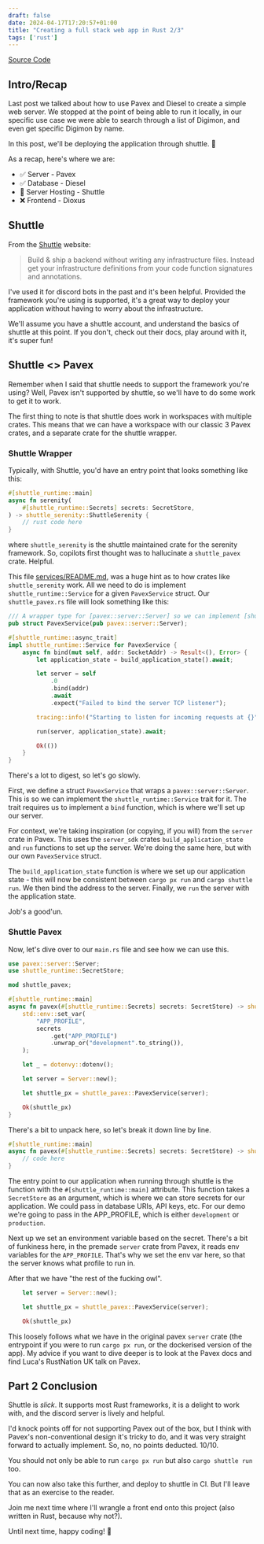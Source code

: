 ```yaml
---
draft: false
date: 2024-04-17T17:20:57+01:00
title: "Creating a full stack web app in Rust 2/3"
tags: ['rust']
---
```


[Source Code](https://github.com/alexanderjophus/cyber-sleuth)

## Intro/Recap

Last post we talked about how to use Pavex and Diesel to create a simple web server.
We stopped at the point of being able to run it locally, in our specific use case we were able to search through a list of Digimon, and even get specific Digimon by name.

In this post, we'll be deploying the application through shuttle. 🚀

As a recap, here's where we are:
- ✅ Server - Pavex
- ✅ Database - Diesel
- 🚧 Server Hosting - Shuttle
- ❌ Frontend - Dioxus

## Shuttle

From the [Shuttle](https://shuttle.rs/) website:
> Build & ship a backend without writing any infrastructure files. Instead get your infrastructure definitions from your code function signatures and annotations.

I've used it for discord bots in the past and it's been helpful.
Provided the framework you're using is supported, it's a great way to deploy your application without having to worry about the infrastructure.

We'll assume you have a shuttle account, and understand the basics of shuttle at this point.
If you don't, check out their docs, play around with it, it's super fun!

## Shuttle <> Pavex

Remember when I said that shuttle needs to support the framework you're using?
Well, Pavex isn't supported by shuttle, so we'll have to do some work to get it to work.

The first thing to note is that shuttle does work in workspaces with multiple crates.
This means that we can have a workspace with our classic 3 Pavex crates, and a separate crate for the shuttle wrapper.

### Shuttle Wrapper

Typically, with Shuttle, you'd have an entry point that looks something like this:

```rust
#[shuttle_runtime::main]
async fn serenity(
    #[shuttle_runtime::Secrets] secrets: SecretStore,
) -> shuttle_serenity::ShuttleSerenity {
    // rust code here
}
```

where `shuttle_serenity` is the shuttle maintained crate for the serenity framework.
So, copilots first thought was to hallucinate a `shuttle_pavex` crate. Helpful.

This file [services/README.md](https://github.com/shuttle-hq/shuttle/blob/3e63caa290c4e1e9fc745fb073ed9c5b39f098a3/services/README.md), was a huge hint as to how crates like `shuttle_serenity` work.
All we need to do is implement `shuttle_runtime::Service` for a given `PavexService` struct.
Our `shuttle_pavex.rs` file will look something like this:

```rust
/// A wrapper type for [pavex::server::Server] so we can implement [shuttle_runtime::Service] for it.
pub struct PavexService(pub pavex::server::Server);

#[shuttle_runtime::async_trait]
impl shuttle_runtime::Service for PavexService {
    async fn bind(mut self, addr: SocketAddr) -> Result<(), Error> {
        let application_state = build_application_state().await;

        let server = self
            .0
            .bind(addr)
            .await
            .expect("Failed to bind the server TCP listener");

        tracing::info!("Starting to listen for incoming requests at {}", addr);

        run(server, application_state).await;

        Ok(())
    }
}
```

There's a lot to digest, so let's go slowly.

First, we define a struct `PavexService` that wraps a `pavex::server::Server`.
This is so we can implement the `shuttle_runtime::Service` trait for it.
The trait requires us to implement a `bind` function, which is where we'll set up our server.

For context, we're taking inspiration (or copying, if you will) from the `server` crate in Pavex.
This uses the `server_sdk` crates `build_application_state` and `run` functions to set up the server.
We're doing the same here, but with our own `PavexService` struct.

The `build_application_state` function is where we set up our application state - this will now be consistent between `cargo px run` and `cargo shuttle run`.
We then bind the address to the server.
Finally, we `run` the server with the application state.

Job's a good'un.

### Shuttle Pavex

Now, let's dive over to our `main.rs` file and see how we can use this.

```rust
use pavex::server::Server;
use shuttle_runtime::SecretStore;

mod shuttle_pavex;

#[shuttle_runtime::main]
async fn pavex(#[shuttle_runtime::Secrets] secrets: SecretStore) -> shuttle_pavex::ShuttlePavex {
    std::env::set_var(
        "APP_PROFILE",
        secrets
            .get("APP_PROFILE")
            .unwrap_or("development".to_string()),
    );

    let _ = dotenvy::dotenv();

    let server = Server::new();

    let shuttle_px = shuttle_pavex::PavexService(server);

    Ok(shuttle_px)
}
```

There's a bit to unpack here, so let's break it down line by line.

```rust
#[shuttle_runtime::main]
async fn pavex(#[shuttle_runtime::Secrets] secrets: SecretStore) -> shuttle_pavex::ShuttlePavex {
    // code here
}
```

The entry point to our application when running through shuttle is the function with the `#[shuttle_runtime::main]` attribute.
This function takes a `SecretStore` as an argument, which is where we can store secrets for our application.
We could pass in database URIs, API keys, etc. For our demo we're going to pass in the APP_PROFILE, which is either `development` or `production`.

Next up we set an environment variable based on the secret.
There's a bit of funkiness here, in the premade `server` crate from Pavex, it reads env variables for the `APP_PROFILE`.
That's why we set the env var here, so that the server knows what profile to run in.

After that we have "the rest of the fucking owl".

```rust
    let server = Server::new();

    let shuttle_px = shuttle_pavex::PavexService(server);

    Ok(shuttle_px)
```

This loosely follows what we have in the original pavex `server` crate (the entrypoint if you were to run `cargo px run`, or the dockerised version of the app).
My advice if you want to dive deeper is to look at the Pavex docs and find Luca's RustNation UK talk on Pavex.

## Part 2 Conclusion

Shuttle is _slick_.
It supports most Rust frameworks, it is a delight to work with, and the discord server is lively and helpful.

I'd knock points off for not supporting Pavex out of the box, but I think with Pavex's non-conventional design it's tricky to do, and it was very straight forward to actually implement.
So, no, no points deducted. 10/10.

You should not only be able to run `cargo px run` but also `cargo shuttle run` too.

You can now also take this further, and deploy to shuttle in CI.
But I'll leave that as an exercise to the reader.

Join me next time where I'll wrangle a front end onto this project (also written in Rust, because why not?).

Until next time, happy coding! 🚀